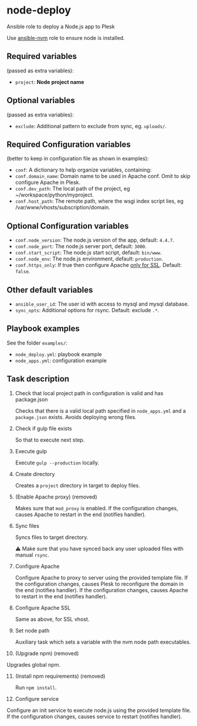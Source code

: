 node-deploy
===========

Ansible role to deploy a Node.js app to Plesk

Use [ansible-nvm](https://github.com/Wtower/ansible-nvm) role to ensure node is installed. 

Required variables 
------------------

(passed as extra variables):

- `project`: **Node project name**

Optional variables
------------------

(passed as extra variables):

- `exclude`: Additional pattern to exclude from sync, eg. `uploads/`.

Required Configuration variables 
--------------------------------

(better to keep in configuration file as shown in examples):

- `conf`: A dictionary to help organize variables, containing:
- `conf.domain_name`: Domain name to be used in Apache conf. Omit to skip configure Apache in Plesk.
- `conf.dev_path`: The local path of the project, eg ~/workspace/python/myproject.
- `conf.host_path`: The remote path, where the wsgi index script lies, eg /var/www/vhosts/subscription/domain.

Optional Configuration variables
--------------------------------

- `conf.node_version`: The node.js version of the app, default: `4.4.7`.
- `conf.node_port`: The node.js server port, default: `3000`.
- `conf.start_script`: The node.js start script, default: `bin/www`.
- `conf.node_env`: The node.js environment, default: `production`.
- `conf.https_only`: If true then configure Apache 
  [only for SSL](https://github.com/Wtower/ansible-node-deploy/issues/6). Default: `false`.

Other default variables
-----------------------

- `ansible_user_id`: The user id with access to mysql and mysql database.
- `sync_opts`: Additional options for rsync. Default: exclude `.*`. 

Playbook examples
-----------------

See the folder `examples/`:

- `node_deploy.yml`: playbook example
- `node_apps.yml`: configuration example

Task description
----------------

1. Check that local project path in configuration is valid and has package.json

   Checks that there is a valid local path specified in `node_apps.yml` and a `package.json` exists.
   Avoids deploying wrong files.

2. Check if gulp file exists

   So that to execute next step.

3. Execute gulp

   Execute `gulp --production` locally.

4. Create directory

   Creates a `project` directory in target to deploy files.

5. (Enable Apache proxy) (removed)

   Makes sure that `mod_proxy` is enabled.
   If the configuration changes, causes Apache to restart in the end (notifies handler).

6. Sync files

   Syncs files to target directory.

   :warning: Make sure that you have synced back any user uploaded files with manual `rsync`. 

7. Configure Apache

   Configure Apache to proxy to server using the provided template file.
   If the configuration changes, causes Plesk to reconfigure the domain in the end (notifies handler).
   If the configuration changes, causes Apache to restart in the end (notifies handler).

8. Configure Apache SSL

   Same as above, for SSL vhost.

9. Set node path

    Auxiliary task which sets a variable with the nvm node path executables.

10. (Upgrade npm) (removed)

   Upgrades global npm.

11. (Install npm requirements) (removed)

    Run `npm install`.

12. Configure service

   Configure an init service to execute node.js using the provided template file.
   If the configuration changes, causes service to restart (notifies handler).
